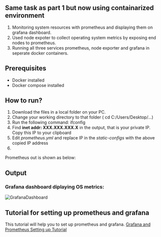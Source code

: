 ## Same task as part 1 but now using containarized environment 

1. Monitoring system resources with prometheus and displaying them on grafana dashboard. 
1. Used node expoter to collect operating system metrics by exposing end nodes to prometheus.
1. Running all three services prometheus, node exporter and grafana in seperate docker containers. 

## Prerequisites
* Docker installed
* Docker compose installed

## How to run?
1. Download the files in a local folder on your PC.
1. Change your working directory to that folder ( cd C:/Users/Desktop/...)
1. Run the following command: ifconfig
1. Find **inet addr: XXX.XXX.XXX.X** in the output, that is your private IP. Copy this IP to your clipboard
1. Edit *prometheus.yml* and replace IP in the *static-configs* with the above copied IP address
1. 




Prometheus out is shown as below:


## Output
### Grafana dashboard diplaying OS metrics:
![GrafanaDashboard](https://oastic.com/wp-content/uploads/2018/07/grafana_header.png)










## Tutorial for setting up prometheus and grafana
This tutorial will help you to set up prometheus and grafana. 
[Grafana and Prometheus Setting up Tutorial](https://www.youtube.com/watch?v=4WWW2ZLEg74&t=699s&ab_channel=EddieZaneski)
